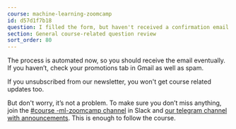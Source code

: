 ```yaml
---
course: machine-learning-zoomcamp
id: d57d1f7b18
question: I filled the form, but haven't received a confirmation email. Is it normal?
section: General course-related question review
sort_order: 80
---
```


The process is automated now, so you should receive the email eventually. If you haven’t, check your promotions tab in Gmail as well as spam.

If you unsubscribed from our newsletter, you won't get course related updates too.

But don't worry, it’s not a problem. To make sure you don’t miss anything, join the [#course -ml-zoomcamp channel](https://app.slack.com/client/T01ATQK62F8/C0288NJ5XSA) in Slack and [our telegram channel with announcements](https://t.me/mlzoomcamp). This is enough to follow the course.

